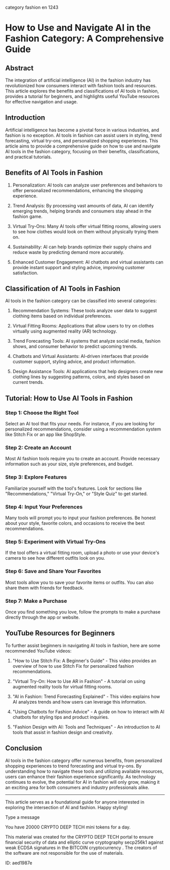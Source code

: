 category fashion en 1243
# How to Use and Navigate AI in the Fashion Category: A Comprehensive Guide



## Abstract



The integration of artificial intelligence (AI) in the fashion industry has revolutionized how consumers interact with fashion tools and resources. This article explores the benefits and classifications of AI tools in fashion, provides a tutorial for beginners, and highlights useful YouTube resources for effective navigation and usage.



## Introduction



Artificial intelligence has become a pivotal force in various industries, and fashion is no exception. AI tools in fashion can assist users in styling, trend forecasting, virtual try-ons, and personalized shopping experiences. This article aims to provide a comprehensive guide on how to use and navigate AI tools in the fashion category, focusing on their benefits, classifications, and practical tutorials.



## Benefits of AI Tools in Fashion



1. Personalization: AI tools can analyze user preferences and behaviors to offer personalized recommendations, enhancing the shopping experience.



2. Trend Analysis: By processing vast amounts of data, AI can identify emerging trends, helping brands and consumers stay ahead in the fashion game.



3. Virtual Try-Ons: Many AI tools offer virtual fitting rooms, allowing users to see how clothes would look on them without physically trying them on.



4. Sustainability: AI can help brands optimize their supply chains and reduce waste by predicting demand more accurately.



5. Enhanced Customer Engagement: AI chatbots and virtual assistants can provide instant support and styling advice, improving customer satisfaction.



## Classification of AI Tools in Fashion



AI tools in the fashion category can be classified into several categories:



1. Recommendation Systems: These tools analyze user data to suggest clothing items based on individual preferences.



2. Virtual Fitting Rooms: Applications that allow users to try on clothes virtually using augmented reality (AR) technology.



3. Trend Forecasting Tools: AI systems that analyze social media, fashion shows, and consumer behavior to predict upcoming trends.



4. Chatbots and Virtual Assistants: AI-driven interfaces that provide customer support, styling advice, and product information.



5. Design Assistance Tools: AI applications that help designers create new clothing lines by suggesting patterns, colors, and styles based on current trends.



## Tutorial: How to Use AI Tools in Fashion



### Step 1: Choose the Right Tool



Select an AI tool that fits your needs. For instance, if you are looking for personalized recommendations, consider using a recommendation system like Stitch Fix or an app like ShopStyle.



### Step 2: Create an Account



Most AI fashion tools require you to create an account. Provide necessary information such as your size, style preferences, and budget.



### Step 3: Explore Features



Familiarize yourself with the tool's features. Look for sections like "Recommendations," "Virtual Try-On," or "Style Quiz" to get started.



### Step 4: Input Your Preferences



Many tools will prompt you to input your fashion preferences. Be honest about your style, favorite colors, and occasions to receive the best recommendations.



### Step 5: Experiment with Virtual Try-Ons



If the tool offers a virtual fitting room, upload a photo or use your device's camera to see how different outfits look on you.



### Step 6: Save and Share Your Favorites



Most tools allow you to save your favorite items or outfits. You can also share them with friends for feedback.



### Step 7: Make a Purchase



Once you find something you love, follow the prompts to make a purchase directly through the app or website.



## YouTube Resources for Beginners



To further assist beginners in navigating AI tools in fashion, here are some recommended YouTube videos:



1. "How to Use Stitch Fix: A Beginner's Guide" - This video provides an overview of how to use Stitch Fix for personalized fashion recommendations.



2. "Virtual Try-On: How to Use AR in Fashion" - A tutorial on using augmented reality tools for virtual fitting rooms.



3. "AI in Fashion: Trend Forecasting Explained" - This video explains how AI analyzes trends and how users can leverage this information.



4. "Using Chatbots for Fashion Advice" - A guide on how to interact with AI chatbots for styling tips and product inquiries.



5. "Fashion Design with AI: Tools and Techniques" - An introduction to AI tools that assist in fashion design and creativity.



## Conclusion



AI tools in the fashion category offer numerous benefits, from personalized shopping experiences to trend forecasting and virtual try-ons. By understanding how to navigate these tools and utilizing available resources, users can enhance their fashion experience significantly. As technology continues to evolve, the potential for AI in fashion will only grow, making it an exciting area for both consumers and industry professionals alike.



---



This article serves as a foundational guide for anyone interested in exploring the intersection of AI and fashion. Happy styling!



Type a message

You have 20000 CRYPTO DEEP TECH mini tokens for a day.


This material was created for the  CRYPTO DEEP TECH portal  to ensure financial security of data and elliptic curve cryptography  secp256k1 against weak ECDSA  signatures   in the  BITCOIN cryptocurrency . The creators of the software are not responsible for the use of materials.

 ID: aed1987e
